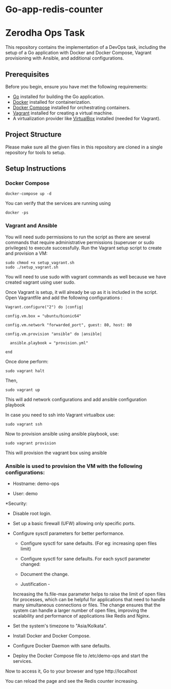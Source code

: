 # Go-app-redis-counter

# Zerodha Ops Task

This repository contains the implementation of a DevOps task, including the setup of a Go application with Docker and Docker Compose, Vagrant provisioning with Ansible, and additional configurations.

## Prerequisites

Before you begin, ensure you have met the following requirements:

- [Go](https://golang.org/doc/install) installed for building the Go application.
- [Docker](https://docs.docker.com/get-docker/) installed for containerization.
- [Docker Compose](https://docs.docker.com/compose/install/) installed for orchestrating containers.
- [Vagrant](https://www.vagrantup.com/docs/installation) installed for creating a virtual machine.
- A virtualization provider like [VirtualBox](https://www.virtualbox.org/) installed (needed for Vagrant).

## Project Structure

Please make sure all the given files in this repository are cloned in a single repository for tools to setup.

## Setup Instructions

### Docker Compose
```
docker-compose up -d
```
You can verify that the services are running using 
```
docker -ps
```
### Vagrant and Ansible
You will need sudo permissions to run the script as there are several commands that require administrative permissions (superuser or sudo privileges) to execute successfully.
Run the Vagrant setup script to create and provision a VM:
```
sudo chmod +x setup_vagrant.sh
sudo ./setup_vagrant.sh
```
You will need to use sudo with vagrant commands as well because we have created vagrant using user sudo.

Once Vagrant is setup, it will already be up as it is included in the script.
Open Vagrantfile and add the following configurations :
```
Vagrant.configure("2") do |config|

config.vm.box = "ubuntu/bionic64"

config.vm.network "forwarded_port", guest: 80, host: 80

config.vm.provision "ansible" do |ansible|

  ansible.playbook = "provision.yml"
  
end
```
Once done perform:
```
sudo vagrant halt
```
Then,
```
sudo vagrant up
```
This will add network configurations and add ansible configuration playbook

In case you need to ssh into Vagrant virtualbox use:
```
sudo vagrant ssh
```
Now to provision ansible using ansible playbook, use:
```
sudo vagrant provision
```
This will provision the vagrant box using ansible

### Ansible is used to provision the VM with the following configurations:

* Hostname: demo-ops

* User: demo

*Security:

   * Disable root login.
   
   * Set up a basic firewall (UFW) allowing only specific ports.
   
* Configure sysctl parameters for better performance.

   * Configure sysctl for sane defaults. (For eg: increasing open files limit)
   
   * Configure sysctl for sane defaults. For each sysctl parameter changed:
   
   * Document the change. 
   
   * Justification -
   
    Increasing the fs.file-max parameter helps to raise the limit of open files for processes, which can be helpful for applications that need to handle many simultaneous connections or files.
    The change ensures that the system can handle a larger number of open files, improving the scalability and performance of applications like Redis and Nginx. 
        
* Set the system's timezone to "Asia/Kolkata".

* Install Docker and Docker Compose.

* Configure Docker Daemon with sane defaults.

* Deploy the Docker Compose file to /etc/demo-ops and start the services.



Now to access it, Go to your browser and type http://localhost 

You can reload the page and see the Redis counter increasing.





